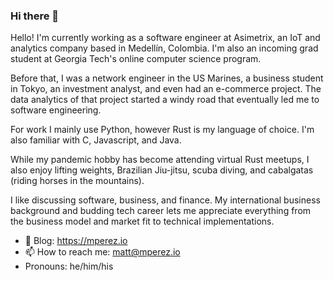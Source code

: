 ### Hi there 👋

Hello! I'm currently working as a software engineer at Asimetrix, an IoT and analytics company based in Medellín, Colombia. I'm also an incoming grad student at Georgia Tech's online computer science program.

Before that, I was a network engineer in the US Marines, a business student in Tokyo, an investment analyst, and even had an e-commerce project. The data analytics of that project started a windy road that eventually led me to software engineering.

For work I mainly use Python, however Rust is my language of choice. I'm also familiar with C, Javascript, and Java.

While my pandemic hobby has become attending virtual Rust meetups, I also enjoy lifting weights, Brazilian Jiu-jitsu, scuba diving, and cabalgatas (riding horses in the mountains).

I like discussing software, business, and finance. My international business background and budding tech career lets me appreciate everything from the business model and market fit to technical implementations.

- 🌱 Blog: https://mperez.io
- 📫 How to reach me: matt@mperez.io
-  Pronouns: he/him/his
